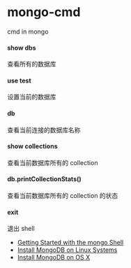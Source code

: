 # mongo-cmd
cmd in mongo


#### show dbs

查看所有的数据库

#### use test

设置当前的数据库

#### db

查看当前连接的数据库名称

#### show collections

查看当前数据库所有的 collection

#### db.printCollectionStats()

查看当前数据库所有的 collection 的状态



#### exit

退出 shell



* [Getting Started with the mongo Shell](http://docs.mongodb.org/v2.2/tutorial/getting-started-with-the-mongo-shell/)
* [Install MongoDB on Linux Systems](http://docs.mongodb.org/v2.2/tutorial/install-mongodb-on-linux/)
* [Install MongoDB on OS X](http://docs.mongodb.org/v2.2/tutorial/install-mongodb-on-os-x/)